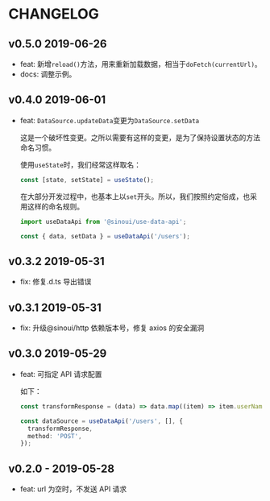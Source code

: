 # CHANGELOG

## v0.5.0 2019-06-26

- feat: 新增`reload()`方法，用来重新加载数据，相当于`doFetch(currentUrl)`。
- docs: 调整示例。

## v0.4.0 2019-06-01

- feat: `DataSource.updateData`变更为`DataSource.setData`

  这是一个破坏性变更。之所以需要有这样的变更，是为了保持设置状态的方法命名习惯。

  使用`useState`时，我们经常这样取名：

  ```javascript
  const [state, setState] = useState();
  ```

  在大部分开发过程中，也基本上以`set`开头。所以，我们按照约定俗成，也采用这样的命名规则。

  ```javascript
  import useDataApi from '@sinoui/use-data-api';

  const { data, setData } = useDataApi('/users');
  ```

## v0.3.2 2019-05-31

- fix: 修复.d.ts 导出错误

## v0.3.1 2019-05-31

- fix: 升级@sinoui/http 依赖版本号，修复 axios 的安全漏洞

## v0.3.0 2019-05-29

- feat: 可指定 API 请求配置

  如下：

  ```ts
  const transformResponse = (data) => data.map((item) => item.userName); // 将人员信息列表转换成人名列表

  const dataSource = useDataApi('/users', [], {
    transformResponse,
    method: 'POST',
  });
  ```

## v0.2.0 - 2019-05-28

- feat: url 为空时，不发送 API 请求
